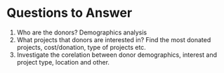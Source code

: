 # Questions to Answer

1. Who are the donors? Demographics analysis
2. What projects that donors are interested in? Find the most donated projects, cost/donation, type of projects etc.
3. Investigate the corelation between donor demographics, interest and project type, location and other.
